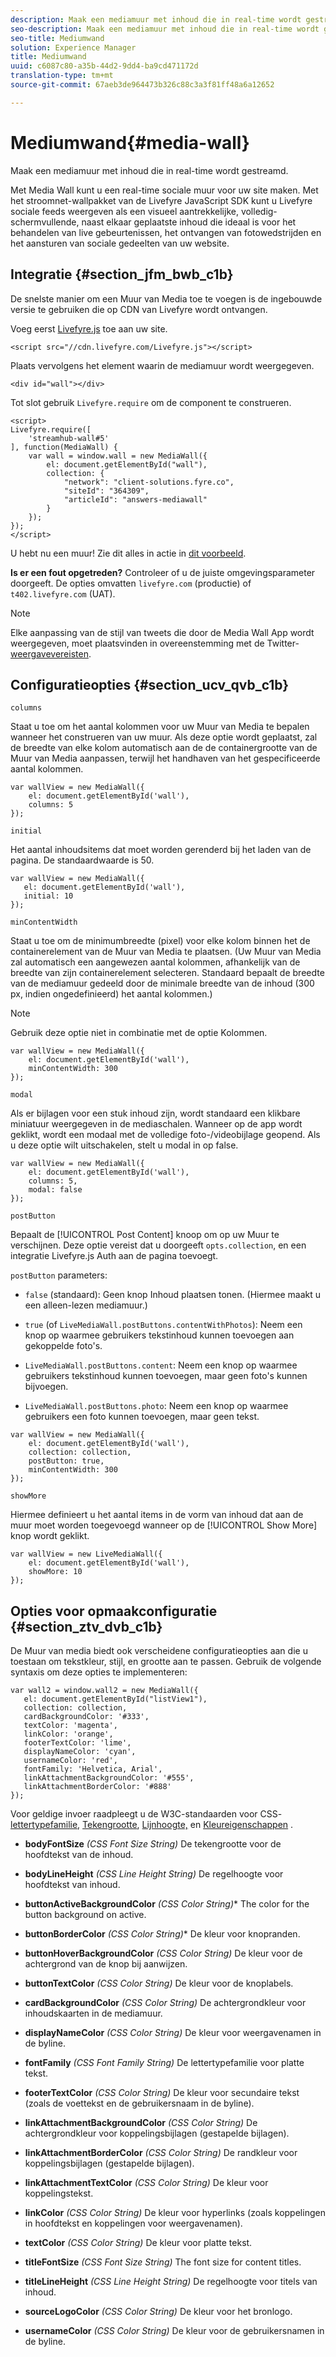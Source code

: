 ```yaml
---
description: Maak een mediamuur met inhoud die in real-time wordt gestreamd.
seo-description: Maak een mediamuur met inhoud die in real-time wordt gestreamd.
seo-title: Mediumwand
solution: Experience Manager
title: Mediumwand
uuid: c6087c80-a35b-44d2-9dd4-ba9cd471172d
translation-type: tm+mt
source-git-commit: 67aeb3de964473b326c88c3a3f81ff48a6a12652

---
```



# Mediumwand{#media-wall}

Maak een mediamuur met inhoud die in real-time wordt gestreamd.

Met Media Wall kunt u een real-time sociale muur voor uw site maken. Met het stroomnet-wallpakket van de Livefyre JavaScript SDK kunt u Livefyre sociale feeds weergeven als een visueel aantrekkelijke, volledig-schermvullende, naast elkaar geplaatste inhoud die ideaal is voor het behandelen van live gebeurtenissen, het ontvangen van fotowedstrijden en het aansturen van sociale gedeelten van uw website.

## Integratie {#section_jfm_bwb_c1b}

De snelste manier om een Muur van Media toe te voegen is de ingebouwde versie te gebruiken die op CDN van Livefyre wordt ontvangen.

Voeg eerst [Livefyre.js](https://github.com/Livefyre/Livefyre.js) toe aan uw site.

```
<script src="//cdn.livefyre.com/Livefyre.js"></script> 
```

Plaats vervolgens het element waarin de mediamuur wordt weergegeven.

```
<div id="wall"></div>
```

Tot slot gebruik `Livefyre.require` om de component te construeren.

```
<script> 
Livefyre.require([ 
    'streamhub-wall#5' 
], function(MediaWall) {     
    var wall = window.wall = new MediaWall({ 
        el: document.getElementById("wall"), 
        collection: { 
            "network": "client-solutions.fyre.co", 
            "siteId": "364309", 
            "articleId": "answers-mediawall" 
        } 
    }); 
}); 
</script>
```

U hebt nu een muur! Zie dit alles in actie in [dit voorbeeld](https://codepen.io/gobengo/pen/dFwDL).

**Is er een fout opgetreden?** Controleer of u de juiste omgevingsparameter doorgeeft. De opties omvatten `livefyre.com` (productie) of `t402.livefyre.com` (UAT).

>[!NOTE]
>
>Elke aanpassing van de stijl van tweets die door de Media Wall App wordt weergegeven, moet plaatsvinden in overeenstemming met de Twitter- [weergavevereisten](https://dev.twitter.com/terms/display-requirements).

## Configuratieopties {#section_ucv_qvb_c1b}

`columns`

Staat u toe om het aantal kolommen voor uw Muur van Media te bepalen wanneer het construeren van uw muur. Als deze optie wordt geplaatst, zal de breedte van elke kolom automatisch aan de de containergrootte van de Muur van Media aanpassen, terwijl het handhaven van het gespecificeerde aantal kolommen.

```
var wallView = new MediaWall({ 
    el: document.getElementById('wall'), 
    columns: 5 
});
```

`initial`

Het aantal inhoudsitems dat moet worden gerenderd bij het laden van de pagina. De standaardwaarde is 50.

```
var wallView = new MediaWall({ 
   el: document.getElementById('wall'), 
   initial: 10 
});
```

`minContentWidth`

Staat u toe om de minimumbreedte (pixel) voor elke kolom binnen het de containerelement van de Muur van Media te plaatsen. (Uw Muur van Media zal automatisch een aangewezen aantal kolommen, afhankelijk van de breedte van zijn containerelement selecteren. Standaard bepaalt de breedte van de mediamuur gedeeld door de minimale breedte van de inhoud (300 px, indien ongedefinieerd) het aantal kolommen.)

>[!NOTE]
>
>Gebruik deze optie niet in combinatie met de optie Kolommen.

```
var wallView = new MediaWall({ 
    el: document.getElementById('wall'), 
    minContentWidth: 300 
});
```

`modal`

Als er bijlagen voor een stuk inhoud zijn, wordt standaard een klikbare miniatuur weergegeven in de mediaschalen. Wanneer op de app wordt geklikt, wordt een modaal met de volledige foto-/videobijlage geopend. Als u deze optie wilt uitschakelen, stelt u modal in op false.

```
var wallView = new MediaWall({ 
    el: document.getElementById('wall'), 
    columns: 5, 
    modal: false 
});
```

`postButton`

Bepaalt de [!UICONTROL Post Content] knoop om op uw Muur te verschijnen. Deze optie vereist dat u doorgeeft `opts.collection`, en een integratie Livefyre.js Auth aan de pagina toevoegt.

`postButton` parameters:

* `false` (standaard): Geen knop Inhoud plaatsen tonen. (Hiermee maakt u een alleen-lezen mediamuur.)
* `true` (of `LiveMediaWall.postButtons.contentWithPhotos`): Neem een knop op waarmee gebruikers tekstinhoud kunnen toevoegen aan gekoppelde foto&#39;s.

* `LiveMediaWall.postButtons.content`: Neem een knop op waarmee gebruikers tekstinhoud kunnen toevoegen, maar geen foto&#39;s kunnen bijvoegen.
* `LiveMediaWall.postButtons.photo`: Neem een knop op waarmee gebruikers een foto kunnen toevoegen, maar geen tekst.

```
var wallView = new MediaWall({ 
    el: document.getElementById('wall'), 
    collection: collection, 
    postButton: true, 
    minContentWidth: 300 
});
```

`showMore`

Hiermee definieert u het aantal items in de vorm van inhoud dat aan de muur moet worden toegevoegd wanneer op de [!UICONTROL Show More] knop wordt geklikt.

```
var wallView = new LiveMediaWall({ 
    el: document.getElementById('wall'), 
    showMore: 10 
});
```

## Opties voor opmaakconfiguratie {#section_ztv_dvb_c1b}

De Muur van media biedt ook verscheidene configuratieopties aan die u toestaan om tekstkleur, stijl, en grootte aan te passen. Gebruik de volgende syntaxis om deze opties te implementeren:

```
var wall2 = window.wall2 = new MediaWall({ 
   el: document.getElementById("listView1"), 
   collection: collection, 
   cardBackgroundColor: '#333', 
   textColor: 'magenta', 
   linkColor: 'orange', 
   footerTextColor: 'lime', 
   displayNameColor: 'cyan', 
   usernameColor: 'red', 
   fontFamily: 'Helvetica, Arial', 
   linkAttachmentBackgroundColor: '#555', 
   linkAttachmentBorderColor: '#888' 
}); 
```

Voor geldige invoer raadpleegt u de W3C-standaarden voor CSS- [lettertypefamilie](https://www.w3.org/TR/CSS2/fonts.html#propdef-font-family), [Tekengrootte](https://www.w3.org/TR/CSS2/fonts.html#font-size-props), [Lijnhoogte,](https://www.w3.org/TR/CSS2/visudet.html#propdef-line-height) en [Kleureigenschappen](https://www.w3.org/TR/css3-color/#colorunits) .

* **bodyFontSize** *(CSS Font Size String)* De tekengrootte voor de hoofdtekst van de inhoud.

* **bodyLineHeight** *(CSS Line Height String)* De regelhoogte voor hoofdtekst van inhoud.

* **buttonActiveBackgroundColor** *(CSS Color String)** The color for the button background on active.

* **buttonBorderColor** *(CSS Color String)** De kleur voor knopranden.

* **buttonHoverBackgroundColor** *(CSS Color String)* De kleur voor de achtergrond van de knop bij aanwijzen.

* **buttonTextColor** *(CSS Color String)* De kleur voor de knoplabels.

* **cardBackgroundColor** *(CSS Color String)* De achtergrondkleur voor inhoudskaarten in de mediamuur.

* **displayNameColor** *(CSS Color String)* De kleur voor weergavenamen in de byline.

* **fontFamily** *(CSS Font Family String)* De lettertypefamilie voor platte tekst.

* **footerTextColor** *(CSS Color String)* De kleur voor secundaire tekst (zoals de voettekst en de gebruikersnaam in de byline).

* **linkAttachmentBackgroundColor** *(CSS Color String)* De achtergrondkleur voor koppelingsbijlagen (gestapelde bijlagen).

* **linkAttachmentBorderColor** *(CSS Color String)* De randkleur voor koppelingsbijlagen (gestapelde bijlagen).

* **linkAttachmentTextColor** *(CSS Color String)* De kleur voor koppelingstekst.

* **linkColor** *(CSS Color String)* De kleur voor hyperlinks (zoals koppelingen in hoofdtekst en koppelingen voor weergavenamen).

* **textColor** *(CSS Color String)* De kleur voor platte tekst.

* **titleFontSize** *(CSS Font Size String)* The font size for content titles.

* **titleLineHeight** *(CSS Line Height String)* De regelhoogte voor titels van inhoud.

* **sourceLogoColor** *(CSS Color String)* De kleur voor het bronlogo.

* **usernameColor** *(CSS Color String)* De kleur voor de gebruikersnamen in de byline.

